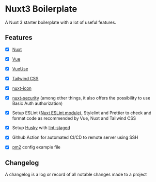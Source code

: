 # Nuxt3 Boilerplate

A Nuxt 3 starter boilerplate with a lot of useful features.

## Features

- [x] [Nuxt](https://v3.nuxtjs.org)
- [x] [Vue](https://vuejs.org)
- [x] [VueUse](https://vueuse.org/guide/#nuxt)
- [x] [Tailwind CSS](https://tailwindcss.nuxtjs.org)
- [x] [nuxt-icon](https://github.com/nuxt-modules/icon)
- [x] [nuxt-security](https://github.com/Baroshem/nuxt-security) (among other things, it also offers the possibility to use Basic Auth authorization)

- [x] Setup ESLint ([Nuxt ESLint module](https://eslint.nuxt.com/packages/module)), Stylelint and Prettier to check and format code as recommended by Vue, Nuxt and Tailwind CSS
- [x] Setup [Husky](https://typicode.github.io/husky/) with [lint-staged](https://github.com/okonet/lint-staged)

- [x] Github Action for automated CI/CD to remote server using SSH
- [x] [pm2](https://pm2.keymetrics.io) config example file

## Changelog

A changelog is a log or record of all notable changes made to a project
